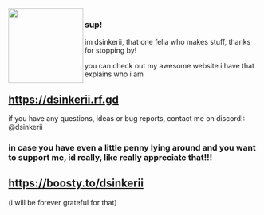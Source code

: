 <img align="left" width="150" src="https://media.discordapp.net/attachments/1134600951999778940/1136694881985761451/pfpnew.gif?width=293&height=293">

### sup!

im dsinkerii, that one fella who makes stuff, thanks for stopping by!

you can check out my awesome website i have that explains who i am

## https://dsinkerii.rf.gd

if you have any questions, ideas or bug reports, contact me on discord!: @dsinkerii

### in case you have even a little penny lying around and you want to support me, id really, like really appreciate that!!!
## https://boosty.to/dsinkerii
(i will be forever grateful for that)
